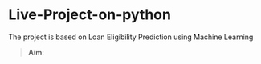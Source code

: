 # Live-Project-on-python
The project is based on Loan Eligibility Prediction using Machine Learning

>**Aim**: 

